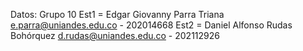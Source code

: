 Datos: Grupo 10 
Est1 = Edgar Giovanny Parra Triana e.parra@uniandes.edu.co - 202014668 
Est2 = Daniel Alfonso Rudas Bohórquez d.rudas@uniandes.edu.co - 202112926